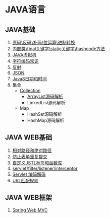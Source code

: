 # JAVA语言

## JAVA基础

1. [原码\反码\补码\位运算\进制转换](https://github.com/solverpeng/summary/tree/master/docs/java/java_basic/00#%E5%8E%9F%E7%A0%81%E5%8F%8D%E7%A0%81%E8%A1%A5%E7%A0%81%E4%BD%8D%E8%BF%90%E7%AE%97%E8%BF%9B%E5%88%B6%E8%BD%AC%E6%8D%A2)
2. [内部类\final关键字\static关键字\hashcode方法](https://github.com/solverpeng/summary/tree/master/docs/java/java_basic/01#%E5%86%85%E9%83%A8%E7%B1%BBfinal%E5%85%B3%E9%94%AE%E5%AD%97static%E5%85%B3%E9%94%AE%E5%AD%97hashcode%E6%96%B9%E6%B3%95)
3. [JAVA虚拟机](https://github.com/solverpeng/summary/tree/master/docs/java/java_basic/02#java%E8%99%9A%E6%8B%9F%E6%9C%BA)
4. [字符编码常识](https://github.com/solverpeng/summary/tree/master/docs/java/java-basic/03#%E5%AD%97%E7%AC%A6%E7%BC%96%E7%A0%81%E5%B8%B8%E8%AF%86)
5. [反射](https://github.com/solverpeng/summary/blob/8be0f436928a738f6b8a880088feb01d66d815e2/docs/java/java-basic/04/README.md)
6. [JSON](https://github.com/solverpeng/summary/blob/8be0f436928a738f6b8a880088feb01d66d815e2/docs/java/java-basic/05/README.md#json)
7. [Java8日期和时间](https://github.com/solverpeng/summary/blob/5740622bb6a18b8dce59dadad0cbdb1cfd0b0d9a/docs/java/java-basic/06/readme.md#java8%E6%97%A5%E6%9C%9F%E6%97%B6%E9%97%B4)
8. 集合
   - [Collection](https://github.com/solverpeng/summary/blob/4da1f3eefc160cd32ec4f7d114f3e299766cfacf/docs/java/java-basic/collections/collection/readme.md#collection)
     - [ArrayList源码解析](https://github.com/solverpeng/summary/blob/4da1f3eefc160cd32ec4f7d114f3e299766cfacf/docs/java/java-basic/collections/collection/00/readme.md#arraylist%E6%BA%90%E7%A0%81%E8%A7%A3%E6%9E%90)
     - LinkedList源码解析
   - Map
     - HashSet源码解析
     - HashMap源码解析

## JAVA WEB基础

1. [相对路径和绝对路径](https://github.com/solverpeng/summary/blob/8be0f436928a738f6b8a880088feb01d66d815e2/docs/java/java-web-basic/00/README.md#%E7%9B%B8%E5%AF%B9%E8%B7%AF%E5%BE%84%E5%92%8C%E7%BB%9D%E5%AF%B9%E8%B7%AF%E5%BE%84)
2. [防止表单重复提交](https://github.com/solverpeng/summary/blob/31a0ee0ea1192479fcc4e7a6cddfef4bb95bb50c/docs/java/java-web-basic/01/README.md#%E9%98%B2%E6%AD%A2%E8%A1%A8%E5%8D%95%E9%87%8D%E5%A4%8D%E6%8F%90%E4%BA%A4)
3. [自定义JSTL标签和函数库](https://github.com/solverpeng/summary/blob/31a0ee0ea1192479fcc4e7a6cddfef4bb95bb50c/docs/java/java-web-basic/02/README.md#%E8%87%AA%E5%AE%9A%E4%B9%89jstl%E6%A0%87%E7%AD%BE%E5%92%8C%E5%87%BD%E6%95%B0%E5%BA%93)
4. [servlet/filter/listener/interceptor](servlet/filter/listener/interceptor)
5. [Servlet 编码解码](https://github.com/solverpeng/summary/blob/3eeefbef66574dca016f2715f31240886b5aff59/docs/java/java-web-basic/04/README.md#servlet-%E7%BC%96%E7%A0%81%E8%A7%A3%E7%A0%81)
6. [URL匹配规则](https://github.com/solverpeng/summary/blob/3eeefbef66574dca016f2715f31240886b5aff59/docs/java/java-web-basic/05/README.md#url%E5%8C%B9%E9%85%8D%E8%A7%84%E5%88%99)



## JAVA WEB框架

1. [Spring Web MVC](https://github.com/solverpeng/summary/tree/ca2d7c59b6177acef6c7bd1f25d4b877a696730d/docs/java/java-web-framework/spring-web-mvc#spring-web-mvc)

